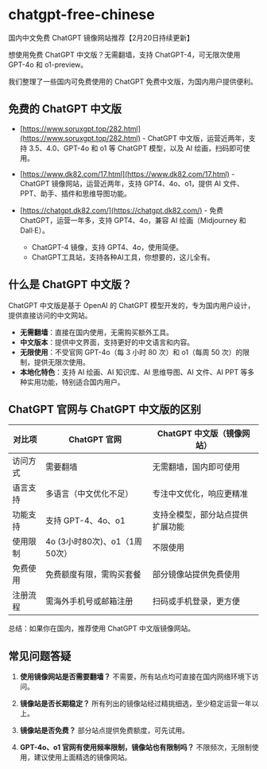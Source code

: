 # chatgpt-free-chinese

国内中文免费 ChatGPT 镜像网站推荐【2月20日持续更新】

想使用免费 ChatGPT 中文版？无需翻墙，支持 ChatGPT-4，可无限次使用 GPT-4o 和 o1-preview。

我们整理了一些国内可免费使用的 ChatGPT 免费中文版，为国内用户提供便利。

## 免费的 ChatGPT 中文版

- [https://www.soruxgpt.top/282.html](https://www.soruxgpt.top/282.html) - ChatGPT 中文版，运营近两年，支持 3.5、4.0、GPT-4o 和 o1 等 ChatGPT 模型，以及 AI 绘画，扫码即可使用。
- [https://www.dk82.com/17.html](https://www.dk82.com/17.html) - ChatGPT 镜像网站，运营近两年，支持 GPT4、4o、o1，提供 AI 文件、PPT、助手、插件和思维导图功能。
- [https://chatgpt.dk82.com/](https://chatgpt.dk82.com/) - 免费 ChatGPT，运营一年多，支持 GPT4、4o，兼容 AI 绘画（Midjourney 和 Dall·E）。

  - ChatGPT-4 镜像，支持 GPT4、4o，使用简便。
  - ChatGPT工具站，支持各种AI工具，你想要的，这儿全有。

## 什么是 ChatGPT 中文版？

ChatGPT 中文版是基于 OpenAI 的 ChatGPT 模型开发的，专为国内用户设计，提供直接访问的中文网站。

- **无需翻墙**：直接在国内使用，无需购买额外工具。
- **中文版本**：提供中文界面，支持更好的中文语言和内容。
- **无限使用**：不受官网 GPT-4o（每 3 小时 80 次）和 o1（每周 50 次）的限制，提供无限次使用。
- **本地化特色**：支持 AI 绘画、AI 知识库、AI 思维导图、AI 文件、AI PPT 等多种实用功能，特别适合国内用户。

## ChatGPT 官网与 ChatGPT 中文版的区别

| 对比项          | ChatGPT 官网         | ChatGPT 中文版（镜像网站）     |
|-----------------|----------------------|--------------------------------|
| 访问方式        | 需要翻墙             | 无需翻墙，国内即可使用         |
| 语言支持        | 多语言（中文优化不足）| 专注中文优化，响应更精准       |
| 功能支持        | 支持 GPT-4、4o、o1   | 支持全模型，部分站点提供扩展功能|
| 使用限制        | 4o (3小时80次)、o1（1周50次） | 不限使用                       |
| 免费使用        | 免费额度有限，需购买套餐 | 部分镜像站提供免费使用         |
| 注册流程        | 需海外手机号或邮箱注册 | 扫码或手机登录，更方便         |

总结：如果你在国内，推荐使用 ChatGPT 中文版镜像网站。

## 常见问题答疑

1. **使用镜像网站是否需要翻墙？**
   不需要，所有站点均可直接在国内网络环境下访问。

2. **镜像站是否长期稳定？**
   所有列出的镜像站经过精挑细选，至少稳定运营一年以上。

3. **镜像站是否免费？**
   部分站点提供免费额度，可先试用。

4. **GPT-4o、o1 官网有使用频率限制，镜像站也有限制吗？**
   不限频次，无限制使用，建议使用上面精选的镜像网站。

